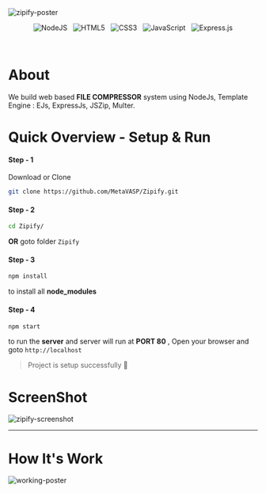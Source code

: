 <img align="center" width="auto" height="auto" src="./images/zipify-poster.png" alt='zipify-poster'/>

<div align="center"> 
 
![NodeJS](https://img.shields.io/badge/node.js-6DA55F?style=for-the-badge&logo=node.js&logoColor=white) &nbsp; ![HTML5](https://img.shields.io/badge/html5-%23E34F26.svg?style=for-the-badge&logo=html5&logoColor=white) &nbsp; ![CSS3](https://img.shields.io/badge/css3-%231572B6.svg?style=for-the-badge&logo=css3&logoColor=white) &nbsp; ![JavaScript](https://img.shields.io/badge/javascript-%23323330.svg?style=for-the-badge&logo=javascript&logoColor=%23F7DF1E) &nbsp; ![Express.js](https://img.shields.io/badge/express.js-%23404d59.svg?style=for-the-badge&logo=express&logoColor=%2361DAFB)

 </div>
<br/>

# About
We build web based **FILE COMPRESSOR** system using NodeJs, Template Engine : EJs, ExpressJs, JSZip, Multer. 

# Quick Overview - Setup & Run
#### Step - 1 
Download or Clone
```sh
git clone https://github.com/MetaVASP/Zipify.git
```

#### Step - 2
```sh
cd Zipify/
```
**OR** goto folder ```Zipify```
 
#### Step - 3
```sh
npm install 
```
to install all **node_modules**

#### Step - 4
```sh
npm start 
```
to run the **server** and server will run at **PORT 80** , Open your browser and goto ```http://localhost```
> Project is setup successfully 🥳 


# ScreenShot

<img src="./images/screenshot.png" alt='zipify-screenshot'/>

---

# How It's Work

<img src="./images/working-poster.png" alt="working-poster">

